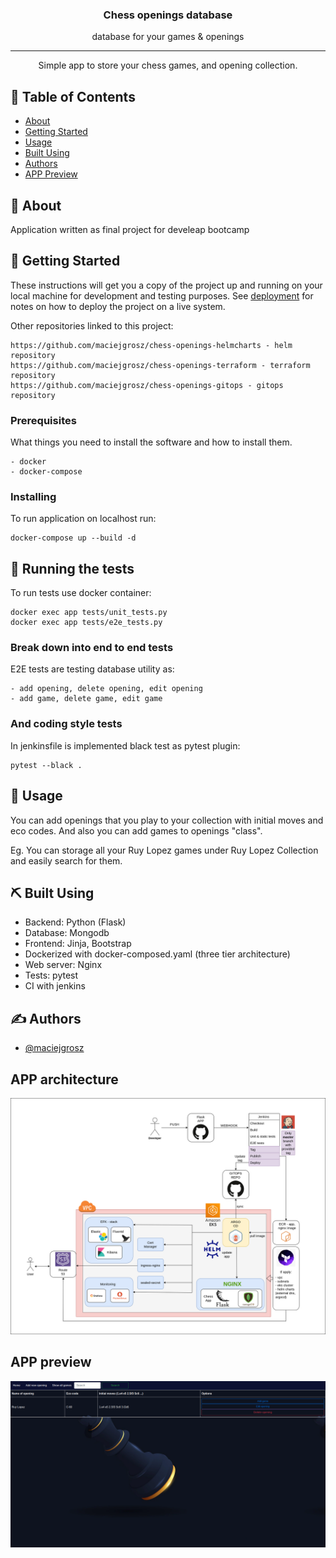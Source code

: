 
<h3 align="center">Chess openings database</h3>

<div align="center">
  database for your games & openings
</div>

---

<p align="center"> Simple app to store your chess games, and opening collection.
    <br> 
</p>

## 📝 Table of Contents

- [About](#about)
- [Getting Started](#getting_started)
- [Usage](#usage)
- [Built Using](#built_using)
- [Authors](#authors)
- [APP Preview](#app-preview)

## 🧐 About <a name = "about"></a>

Application written as final project for develeap bootcamp

## 🏁 Getting Started <a name = "getting_started"></a>

These instructions will get you a copy of the project up and running on your local machine for development and testing purposes. See [deployment](#deployment) for notes on how to deploy the project on a live system.

Other repositories linked to this project:

```
https://github.com/maciejgrosz/chess-openings-helmcharts - helm repository
https://github.com/maciejgrosz/chess-openings-terraform - terraform repository
https://github.com/maciejgrosz/chess-openings-gitops - gitops repository
```
### Prerequisites

What things you need to install the software and how to install them.

```
- docker
- docker-compose
```

### Installing

To run application on localhost run:

```
docker-compose up --build -d 
```

## 🔧 Running the tests <a name = "tests"></a>

To run tests use docker container:
```
docker exec app tests/unit_tests.py
docker exec app tests/e2e_tests.py
```

### Break down into end to end tests


E2E tests are testing database utility as:

```
- add opening, delete opening, edit opening
- add game, delete game, edit game
```



### And coding style tests

In jenkinsfile is implemented black test as pytest plugin:

```
pytest --black .
```

## 🎈 Usage <a name="usage"></a>

You can add openings that you play to your collection with initial moves and eco codes. And also you can add games to openings "class".

Eg. You can storage all your Ruy Lopez games under Ruy Lopez Collection and easily search for them.


## ⛏️ Built Using <a name = "built_using"></a>

 - Backend: Python (Flask)
 - Database: Mongodb
 - Frontend: Jinja, Bootstrap
 - Dockerized with docker-composed.yaml (three tier architecture)
 - Web server: Nginx
 - Tests: pytest
 - CI with jenkins

## ✍️ Authors <a name = "authors"></a>

- [@maciejgrosz](https://github.com/maciejgrosz) 

## APP architecture

![Screenshot](Application_architecture.png)


## APP preview
![Screenshot](app.png)
